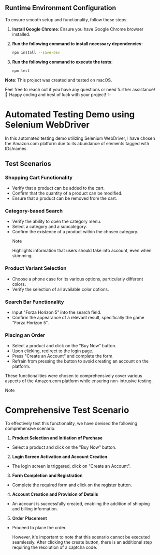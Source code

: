 ## Runtime Environment Configuration

To ensure smooth setup and functionality, follow these steps:

1. **Install Google Chrome**: Ensure you have Google Chrome browser installed.

2. **Run the following command to install necessary dependencies:**

   ```bash
   npm install --save-dev
   ```

3. **Run the following command to execute the tests:**

   ```bash
   npm test
   ```

**Note**: This project was created and tested on macOS.

Feel free to reach out if you have any questions or need further assistance! 🚀 Happy coding and best of luck with your project! ✨

# Automated Testing Demo using Selenium WebDriver

In this automated testing demo utilizing Selenium WebDriver, I have chosen the Amazon.com platform due to its abundance of elements tagged with IDs/names.

## Test Scenarios

### Shopping Cart Functionality

- Verify that a product can be added to the cart.
- Confirm that the quantity of a product can be modified.
- Ensure that a product can be removed from the cart.

### Category-based Search

- Verify the ability to open the category menu.
- Select a category and a subcategory.
- Confirm the existence of a product within the chosen category.
  > [!NOTE]
  > Highlights information that users should take into account, even when skimming.

### Product Variant Selection

- Choose a phone case for its various options, particularly different colors.
- Verify the selection of all available color options.

### Search Bar Functionality

- Input "Forza Horizon 5" into the search field.
- Confirm the appearance of a relevant result, specifically the game "Forza Horizon 5".

### Placing an Order

- Select a product and click on the "Buy Now" button.
- Upon clicking, redirect to the login page.
- Press "Create an Account" and complete the form.
- Refrain from pressing the button to avoid creating an account on the platform.

These functionalities were chosen to comprehensively cover various aspects of the Amazon.com platform while ensuring non-intrusive testing.

> [!NOTE]
>
> # Comprehensive Test Scenario
>
> To effectively test this functionality, we have devised the following comprehensive scenario:
>
> 1.  **Product Selection and Initiation of Purchase**
>
> - Select a product and click on the "Buy Now" button.
>
> 2.  **Login Screen Activation and Account Creation**
>
> - The login screen is triggered, click on "Create an Account".
>
> 3.  **Form Completion and Registration**
>
> - Complete the required form and click on the register button.
>
> 4.  **Account Creation and Provision of Details**
>
> - An account is successfully created, enabling the addition of shipping and billing information.
>
> 5.  **Order Placement**
>
> - Proceed to place the order.
>
>   However, it's important to note that this scenario cannot be executed seamlessly. After clicking the create button, there is an additional step requiring the resolution of a captcha code.
